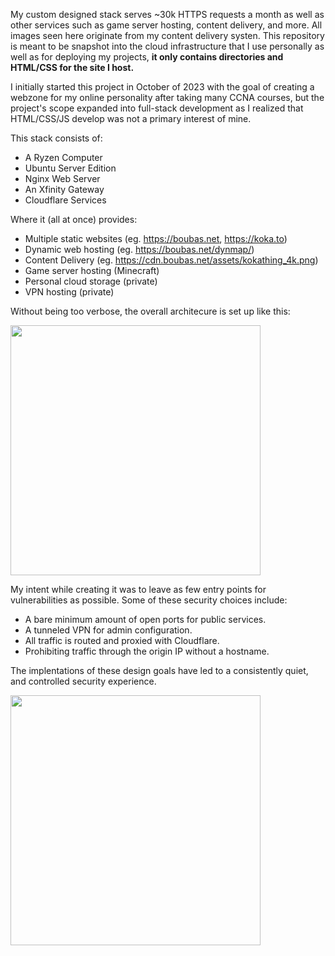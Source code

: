My custom designed stack serves ~30k HTTPS requests a month as well as other services such as game server hosting, content delivery, and more. All images seen here originate from my content delivery systen. This repository is meant to be snapshot into the cloud infrastructure that I use personally as well as for deploying my projects, **it only contains directories and HTML/CSS for the site I host.**
  
I initially started this project in October of 2023 with the goal of creating a webzone for my online personality after taking many CCNA courses, but the project's scope expanded into full-stack development as I realized that HTML/CSS/JS develop was not a primary interest of mine.

This stack consists of:
 - A Ryzen Computer
 - Ubuntu Server Edition
 - Nginx Web Server
 - An Xfinity Gateway
 - Cloudflare Services

Where it (all at once) provides:
 - Multiple static websites (eg. https://boubas.net, https://koka.to)
 - Dynamic web hosting (eg. https://boubas.net/dynmap/)
 - Content Delivery (eg. https://cdn.boubas.net/assets/kokathing_4k.png)
 - Game server hosting (Minecraft)
 - Personal cloud storage (private)
 - VPN hosting (private)

Without being too verbose, the overall architecure is set up like this:

<img src="https://cdn.boubas.net/github/architecture.png" width="400">

My intent while creating it was to leave as few entry points for vulnerabilities as possible. Some of these security choices include:
 - A bare minimum amount of open ports for public services.
 - A tunneled VPN for admin configuration.
 - All traffic is routed and proxied with Cloudflare.
 - Prohibiting traffic through the origin IP without a hostname.  
 
 The implentations of these design goals have led to a consistently quiet, and controlled security experience.
 
 <img src="https://cdn.boubas.net/github/cloudflarestats.png" width="400">

